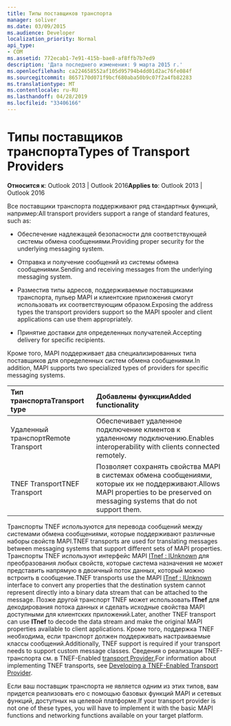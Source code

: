 ```yaml
---
title: Типы поставщиков транспорта
manager: soliver
ms.date: 03/09/2015
ms.audience: Developer
localization_priority: Normal
api_type:
- COM
ms.assetid: 772ecab1-7e91-415b-bae8-af8ffb7b7ed9
description: 'Дата последнего изменения: 9 марта 2015 г.'
ms.openlocfilehash: ca224658552af105d95794b4dd01d2ac76fe084f
ms.sourcegitcommit: 8657170d071f9bcf680aba50b9c07f2a4fb82283
ms.translationtype: MT
ms.contentlocale: ru-RU
ms.lasthandoff: 04/28/2019
ms.locfileid: "33406166"
---
```

# <a name="types-of-transport-providers"></a><span data-ttu-id="0fbca-103">Типы поставщиков транспорта</span><span class="sxs-lookup"><span data-stu-id="0fbca-103">Types of Transport Providers</span></span>

  
  
<span data-ttu-id="0fbca-104">**Относится к**: Outlook 2013 | Outlook 2016</span><span class="sxs-lookup"><span data-stu-id="0fbca-104">**Applies to**: Outlook 2013 | Outlook 2016</span></span> 
  
<span data-ttu-id="0fbca-105">Все поставщики транспорта поддерживают ряд стандартных функций, например:</span><span class="sxs-lookup"><span data-stu-id="0fbca-105">All transport providers support a range of standard features, such as:</span></span>
  
- <span data-ttu-id="0fbca-106">Обеспечение надлежащей безопасности для соответствующей системы обмена сообщениями.</span><span class="sxs-lookup"><span data-stu-id="0fbca-106">Providing proper security for the underlying messaging system.</span></span>
    
- <span data-ttu-id="0fbca-107">Отправка и получение сообщений из системы обмена сообщениями.</span><span class="sxs-lookup"><span data-stu-id="0fbca-107">Sending and receiving messages from the underlying messaging system.</span></span>
    
- <span data-ttu-id="0fbca-108">Разместив типы адресов, поддерживаемые поставщиками транспорта, пульер MAPI и клиентские приложения смогут использовать их соответствующим образом.</span><span class="sxs-lookup"><span data-stu-id="0fbca-108">Exposing the address types the transport providers support so the MAPI spooler and client applications can use them appropriately.</span></span>
    
- <span data-ttu-id="0fbca-109">Принятие доставки для определенных получателей.</span><span class="sxs-lookup"><span data-stu-id="0fbca-109">Accepting delivery for specific recipients.</span></span>
    
<span data-ttu-id="0fbca-110">Кроме того, MAPI поддерживает два специализированных типа поставщиков для определенных систем обмена сообщениями.</span><span class="sxs-lookup"><span data-stu-id="0fbca-110">In addition, MAPI supports two specialized types of providers for specific messaging systems.</span></span>
  
|<span data-ttu-id="0fbca-111">**Тип транспорта**</span><span class="sxs-lookup"><span data-stu-id="0fbca-111">**Transport type**</span></span>|<span data-ttu-id="0fbca-112">**Добавлены функции**</span><span class="sxs-lookup"><span data-stu-id="0fbca-112">**Added functionality**</span></span>|
|:-----|:-----|
|<span data-ttu-id="0fbca-113">Удаленный транспорт</span><span class="sxs-lookup"><span data-stu-id="0fbca-113">Remote Transport</span></span>  <br/> |<span data-ttu-id="0fbca-114">Обеспечивает удаленное подключение клиентов к удаленному подключению.</span><span class="sxs-lookup"><span data-stu-id="0fbca-114">Enables interoperability with clients connected remotely.</span></span>  <br/> |
|<span data-ttu-id="0fbca-115">TNEF Transport</span><span class="sxs-lookup"><span data-stu-id="0fbca-115">TNEF Transport</span></span>  <br/> |<span data-ttu-id="0fbca-116">Позволяет сохранять свойства MAPI в системах обмена сообщениями, которые их не поддерживают.</span><span class="sxs-lookup"><span data-stu-id="0fbca-116">Allows MAPI properties to be preserved on messaging systems that do not support them.</span></span>  <br/> |
   
<span data-ttu-id="0fbca-117">Транспорты TNEF используются для перевода сообщений между системами обмена сообщениями, которые поддерживают различные наборы свойств MAPI.</span><span class="sxs-lookup"><span data-stu-id="0fbca-117">TNEF transports are used for translating messages between messaging systems that support different sets of MAPI properties.</span></span> <span data-ttu-id="0fbca-118">Транспорты TNEF используют интерфейс MAPI [ITnef : IUnknown](itnefiunknown.md) для преобразования любых свойств, которые система назначения не может представить напрямую в двоичный поток данных, который можно встроить в сообщение.</span><span class="sxs-lookup"><span data-stu-id="0fbca-118">TNEF transports use the MAPI [ITnef : IUnknown](itnefiunknown.md) interface to convert any properties that the destination system cannot represent directly into a binary data stream that can be attached to the message.</span></span> <span data-ttu-id="0fbca-119">Позже другой транспорт TNEF может использовать **ITnef** для декодирования потока данных и сделать исходные свойства MAPI доступными для клиентских приложений.</span><span class="sxs-lookup"><span data-stu-id="0fbca-119">Later, another TNEF transport can use **ITnef** to decode the data stream and make the original MAPI properties available to client applications.</span></span> <span data-ttu-id="0fbca-120">Кроме того, поддержка TNEF необходима, если транспорт должен поддерживать настраиваемые классы сообщений.</span><span class="sxs-lookup"><span data-stu-id="0fbca-120">Additionally, TNEF support is required if your transport needs to support custom message classes.</span></span> <span data-ttu-id="0fbca-121">Сведения о реализации TNEF-транспорта см. в TNEF-Enabled [transport Provider.](developing-a-tnef-enabled-transport-provider.md)</span><span class="sxs-lookup"><span data-stu-id="0fbca-121">For information about implementing TNEF transports, see [Developing a TNEF-Enabled Transport Provider](developing-a-tnef-enabled-transport-provider.md).</span></span>
  
<span data-ttu-id="0fbca-122">Если ваш поставщик транспорта не является одним из этих типов, вам придется реализовать его с помощью базовых функций MAPI и сетевых функций, доступных на целевой платформе.</span><span class="sxs-lookup"><span data-stu-id="0fbca-122">If your transport provider is not one of these types, you will have to implement it with the basic MAPI functions and networking functions available on your target platform.</span></span>
  

